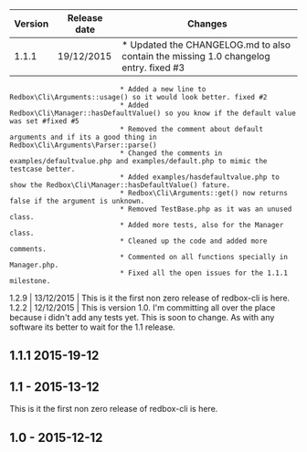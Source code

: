 Version      | Release date   | Changes
------------ | -------------- | ------------------------
1.1.1        | 19/12/2015     | * Updated the CHANGELOG.md to also contain the missing 1.0 changelog entry. fixed #3
                               * Added a new line to Redbox\Cli\Arguments::usage() so it would look better. fixed #2
                               * Added Redbox\Cli\Manager::hasDefaultValue() so you know if the default value was set #fixed #5
                               * Removed the comment about default arguments and if its a good thing in Redbox\Cli\Arguments\Parser::parse()
                               * Changed the comments in examples/defaultvalue.php and examples/default.php to mimic the testcase better.
                               * Added examples/hasdefaultvalue.php to show the Redbox\Cli\Manager::hasDefaultValue() fature.
                               * Redbox\Cli\Arguments::get() now returns false if the argument is unknown.
                               * Removed TestBase.php as it was an unused class.
                               * Added more tests, also for the Manager class.
                               * Cleaned up the code and added more comments.
                               * Commented on all functions specially in Manager.php.
                               * Fixed all the open issues for the 1.1.1 milestone.

1.2.9        | 13/12/2015     | This is it the first non zero release of redbox-cli is here.
1.2.2        | 12/12/2015     | This is version 1.0. I'm committing all over the place because i didn't add any tests yet. This is soon to change.
                                As with any software its better to wait for the 1.1 release.

## 1.1.1 2015-19-12



## 1.1 - 2015-13-12 

This is it the first non zero release of redbox-cli is here.

## 1.0 - 2015-12-12

